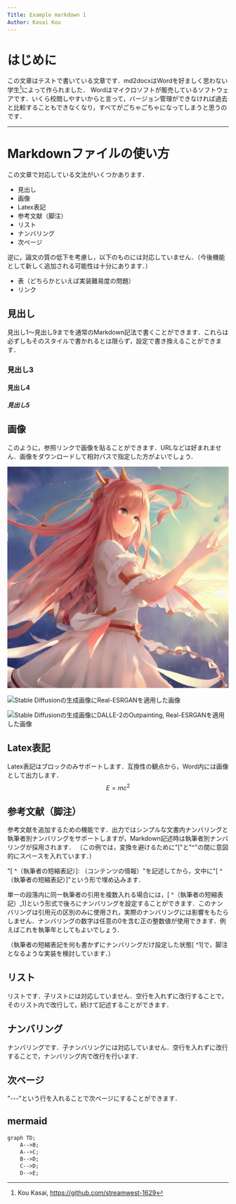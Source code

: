 ```yaml
---
Title: Example markdown 1
Author: Kasai Kou
---
```


# はじめに
[^Kasai]: Kou Kasai, https://github.com/streamwest-1629

この文章はテストで書いている文章です．md2docxはWordを好ましく思わない学生[^Kasai]によって作られました．
Wordはマイクロソフトが販売しているソフトウェアです．いくら校閲しやすいからと言って，バージョン管理ができなければ過去と比較することもできなくなり，すべてがごちゃごちゃになってしまうと思うのです．

---

# Markdownファイルの使い方
この文章で対応している文法がいくつかあります．

- 見出し
- 画像
- Latex表記
- 参考文献（脚注）
- リスト
- ナンバリング
- 次ページ

逆に，論文の質の低下を考慮し，以下のものには対応していません．（今後機能として新しく追加される可能性は十分にあります．）

- 表（どちらかといえば実装難易度の問題）
- リンク

## 見出し
見出し1～見出し9までを通常のMarkdown記法で書くことができます．これらは必ずしもそのスタイルで書かれるとは限らず，設定で書き換えることができます．

### 見出し3
#### 見出し4
##### 見出し5

## 画像
このように，参照リンクで画像を貼ることができます．URLなどは好まれません．画像をダウンロードして相対パスで指定した方がよいでしょう．

![Stable Diffusionを用いて生成した画像](./image-1.png)

![Stable Diffusionの生成画像にReal-ESRGANを適用した画像](./image-2.png)

![Stable Diffusionの生成画像にDALLE-2のOutpainting, Real-ESRGANを適用した画像](./image-3.png)

## Latex表記
Latex表記はブロックのみサポートします．互換性の観点から，Word内には画像として出力します．
$$
E = mc^2
$$

## 参考文献（脚注）
参考文献を追加するための機能です．出力ではシンプルな文書内ナンバリングと執筆者別ナンバリングをサポートしますが，Markdown記述時は執筆者別ナンバリングが採用されます．
（この例では，変換を避けるために"["と"^"の間に意図的にスペースを入れています．）

"[ ^（執筆者の短縮表記）]: （コンテンツの情報）"を記述してから，文中に"[ ^（執筆者の短縮表記）]"という形で埋め込みます．

単一の段落内に同一執筆者の引用を複数入れる場合には，[ ^（執筆者の短縮表記）_1]という形式で後ろにナンバリングを設定することができます．このナンバリングは引用元の区別のみに使用され，実際のナンバリングには影響をもたらしません．ナンバリングの数字は任意の0を含む正の整数値が使用できます．例えばこれを執筆年としてもよいでしょう．

（執筆者の短縮表記を何も書かずにナンバリングだけ設定した状態[ ^1]で，脚注となるような実装を検討しています．）

## リスト
リストです．子リストには対応していません．空行を入れずに改行することで，そのリスト内で改行して，続けて記述することができます．

## ナンバリング
ナンバリングです．子ナンバリングには対応していません．空行を入れずに改行することで，ナンバリング内で改行を行います．

## 次ページ
"---"という行を入れることで次ページにすることができます．

## mermaid
```mermaid[Mermaidで示すフローチャート図]
graph TD;
    A-->B;
    A-->C;
    B-->D;
    C-->D;
    D-->E;
```
